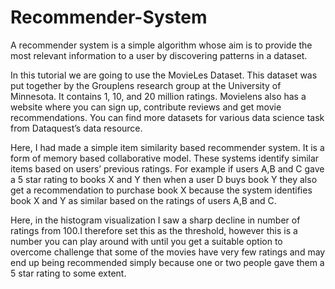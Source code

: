 # Recommender-System
A recommender system is a simple algorithm whose aim is to provide the most relevant information to a user by discovering patterns in a dataset.

In this tutorial we are going to use the MovieLes Dataset. This dataset was put together by the Grouplens research group at the University of Minnesota. It contains 1, 10, and 20 million ratings. Movielens also has a website where you can sign up, contribute reviews and get movie recommendations. You can find more datasets for various data science task from Dataquest’s data resource.

Here, I had made a simple item similarity based recommender system. It is a form of memory based collaborative model. These systems identify similar items based on users’ previous ratings. For example if users A,B and C gave a 5 star rating to books X and Y then when a user D buys book Y they also get a recommendation to purchase book X because the system identifies book X and Y as similar based on the ratings of users A,B and C.

Here, in the histogram visualization I saw a sharp decline in number of ratings from 100.I therefore set this as the threshold, however this is a number you can play around with until you get a suitable option to overcome challenge that some of the movies have very few ratings and may end up being recommended simply because one or two people gave them a 5 star rating to some extent.
